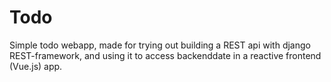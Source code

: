 # Todo
Simple todo webapp, made for trying out building a REST api with django REST-framework, and using it to access backenddate in a reactive frontend (Vue.js) app.
